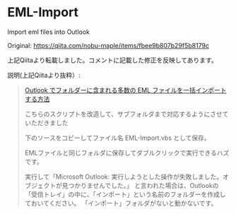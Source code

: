 # EML-Import
Import eml files into Outlook

Original:
  https://qiita.com/nobu-maple/items/fbee9b807b29f5b8179c

上記Qiitaより転載しました。コメントに記載した修正を反映してあります。

説明(上記Qiitaより抜粋）:

> [Outlook でフォルダーに含まれる多数の EML ファイルを一括インポートする方法](https://outlooklab.wordpress.com/2014/12/27/outlook-%E3%81%A7%E3%83%95%E3%82%A9%E3%83%AB%E3%83%80%E3%83%BC%E3%81%AB%E5%90%AB%E3%81%BE%E3%82%8C%E3%82%8B%E5%A4%9A%E6%95%B0%E3%81%AE-eml-%E3%83%95%E3%82%A1%E3%82%A4%E3%83%AB%E3%82%92%E4%B8%80/)
>
>こちらのスクリプトを改造して、サブフォルダまで対応するようにさせていただきました
>
>下のソースをコピーしてファイル名 EML-Import.vbs として保存。
>
>EMLファイルと同じフォルダに保存してダブルクリックで実行できるハズです。
>
>実行して「Microsoft Outlook: 実行しようとした操作が失敗しました。オブジェクトが見つかりませんでした。」
>と言われた場合は、Outlookの「受信トレイ」の中に、「インポート」という名前のフォルダーを作成しておいてください。
>「インポート」フォルダがないと動かないです。
